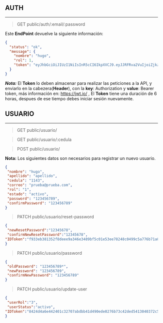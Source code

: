 ## AUTH
---
>GET public/auth/:email/:password

Este **EndPoint** devuelve la siguiente información:

```JSON
{
  "status": "ok",
  "message": {
    "nombre": "hugo",
    "rol": 1,
    "token": "eyJhbGciOiJIUzI1NiIsInR5cCI6IkpXVCJ9.eyJJRFRva2VuIjoiZjkzM2ViMzgxMzUyZjhkZWVlOWEzNDZlMzQ4OWJmNWMwMWU1M2VlNzgyNDhjMDQ5OWM1YTc3NmI3MWE4MThkOCIsImlhdCI6MTYzMDI3NjMwOCwiZXhwIjoxNjMwMjk3OTA4fQ.yfhWIkIFQVsUsu7gdWlh4g4AX-993p-xQQvP_W9H8SY"
  }
}
```
***Nota:*** El **Token** lo deben almacenar para realizar las peticiones a la API, y enviarlo en la cabezera(**Header**), con la **key**: Authorization y **value**: Bearer token, más información en: https://jwt.io/ , El **Token** tiene una duración de 6 horas, despues de ese tiempo debes iniciar sesión nuevamente.

## USUARIO
---
>GET public/usuario/

>GET public/usuario/:cedula

>POST public/usuario/

**Nota:** Los siguientes datos son necesarios para registrar un nuevo usuario.

```JSON
{	
 "nombre": "hugo",
 "apellido": "apellido",
 "cedula": "1143",
 "correo": "prueba@prueba.com",
 "rol": "1",
 "estado": "activo",
 "password": "123456789",
 "confirmPassword": "123456789"	
}
```
>PATCH  public/usuario/reset-password
```JSON
{
 "newResetPassword":"12345678",
 "confirmNewResetPassword":"12345678",                   
"IDToken":"f933eb381352f8deee9a346e3489bf5c01e53ee78248c0499c5a776b71a818d8"  
}
```

>PATCH public/usuario/password

```JSON
{
 "oldPassword": "123456789*",
 "newPassword": "123456789",
 "confirmNewPassword": "123456789"
}
```

>PATCH public/usuario/update-user

```JSON
{
 "userRol":"3",
 "userStatus":"activo",
"IDToken":"8424d4a6e442401c32707abdbb41d490ede0276b73c42ded5413040372c5efbd869c8797a85ba831ca6b5c9a7a766b563156b14899362f6e6c7bec2b7fdb9a19"
}
```

